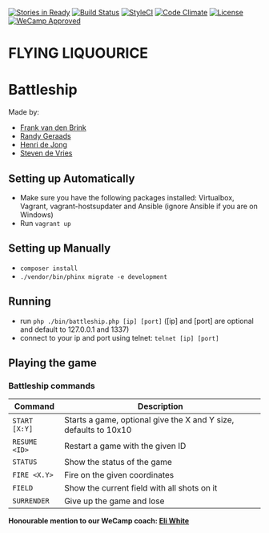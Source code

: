 [![Stories in Ready](https://img.shields.io/waffle/label/WeCamp/flyingliquourice/Ready.svg)](https://waffle.io/WeCamp/flyingliquourice)
[![Build Status](https://img.shields.io/travis/WeCamp/flyingliquourice/travis.svg)](https://travis-ci.org/WeCamp/flyingliquourice)
[![StyleCI](https://styleci.io/repos/41369464/shield?style=flat)](https://styleci.io/repos/41369464)
[![Code Climate](https://img.shields.io/codeclimate/github/WeCamp/flyingliquourice.svg)](https://codeclimate.com/github/WeCamp/flyingliquourice/)
[![License](https://img.shields.io/github/license/WeCamp/flyingliquourice.svg)](LICENSE.txt)
[![WeCamp Approved](https://img.shields.io/badge/WeCamp-Approved-ff69b4.svg)](http://weca.mp/)

# FLYING LIQUOURICE

# Battleship

Made by:

* [Frank van den Brink](https://twitter.com/fvdb)
* [Randy Geraads](https://twitter.com/rgeraads)
* [Henri de Jong](https://github.com/aiolos)
* [Steven de Vries](https://twitter.com/Stedv)

## Setting up Automatically
* Make sure you have the following packages installed: Virtualbox, Vagrant, vagrant-hostsupdater and Ansible (ignore Ansible if you are on Windows)
* Run `vagrant up`

## Setting up Manually

* `composer install`
* `./vendor/bin/phinx migrate -e development`

## Running

* run `php ./bin/battleship.php [ip] [port]` ([ip] and [port] are optional and default to 127.0.0.1 and 1337)
* connect to your ip and port using telnet: `telnet [ip] [port]`

## Playing the game

### Battleship commands

Command | Description
------------ | -------------
`START [X:Y]` | Starts a game, optional give the X and Y size, defaults to 10x10
`RESUME <ID>` | Restart a game with the given ID
`STATUS` | Show the status of the game
`FIRE <X.Y>` | Fire on the given coordinates
`FIELD` | Show the current field with all shots on it
`SURRENDER` | Give up the game and lose

**Honourable mention to our WeCamp coach: [Eli White](https://twitter.com/EliW)**
